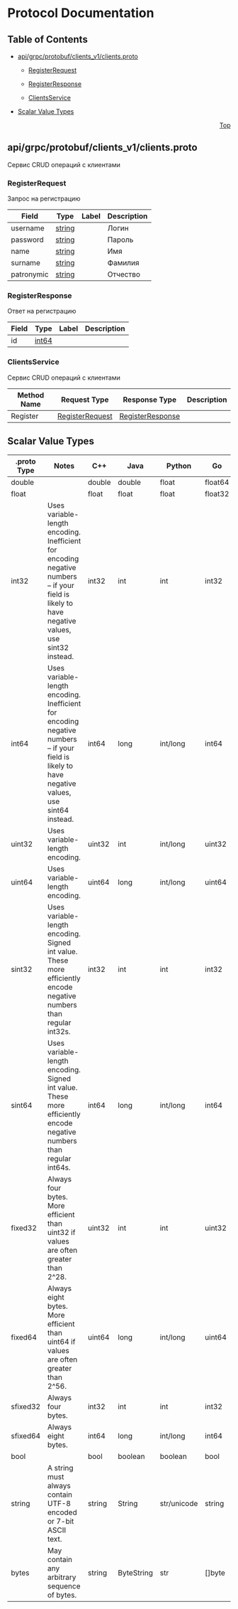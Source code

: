 # Protocol Documentation
<a name="top"></a>

## Table of Contents

- [api/grpc/protobuf/clients_v1/clients.proto](#api_grpc_protobuf_clients_v1_clients-proto)
    - [RegisterRequest](#clients_v1-service-RegisterRequest)
    - [RegisterResponse](#clients_v1-service-RegisterResponse)
  
    - [ClientsService](#clients_v1-service-ClientsService)
  
- [Scalar Value Types](#scalar-value-types)



<a name="api_grpc_protobuf_clients_v1_clients-proto"></a>
<p align="right"><a href="#top">Top</a></p>

## api/grpc/protobuf/clients_v1/clients.proto
Сервис CRUD операций с клиентами


<a name="clients_v1-service-RegisterRequest"></a>

### RegisterRequest
Запрос на регистрацию


| Field | Type | Label | Description |
| ----- | ---- | ----- | ----------- |
| username | [string](#string) |  | Логин |
| password | [string](#string) |  | Пароль |
| name | [string](#string) |  | Имя |
| surname | [string](#string) |  | Фамилия |
| patronymic | [string](#string) |  | Отчество |






<a name="clients_v1-service-RegisterResponse"></a>

### RegisterResponse
Ответ на регистрацию


| Field | Type | Label | Description |
| ----- | ---- | ----- | ----------- |
| id | [int64](#int64) |  |  |





 

 

 


<a name="clients_v1-service-ClientsService"></a>

### ClientsService
Сервис CRUD операций с клиентами

| Method Name | Request Type | Response Type | Description |
| ----------- | ------------ | ------------- | ------------|
| Register | [RegisterRequest](#clients_v1-service-RegisterRequest) | [RegisterResponse](#clients_v1-service-RegisterResponse) |  |

 



## Scalar Value Types

| .proto Type | Notes | C++ | Java | Python | Go | C# | PHP | Ruby |
| ----------- | ----- | --- | ---- | ------ | -- | -- | --- | ---- |
| <a name="double" /> double |  | double | double | float | float64 | double | float | Float |
| <a name="float" /> float |  | float | float | float | float32 | float | float | Float |
| <a name="int32" /> int32 | Uses variable-length encoding. Inefficient for encoding negative numbers – if your field is likely to have negative values, use sint32 instead. | int32 | int | int | int32 | int | integer | Bignum or Fixnum (as required) |
| <a name="int64" /> int64 | Uses variable-length encoding. Inefficient for encoding negative numbers – if your field is likely to have negative values, use sint64 instead. | int64 | long | int/long | int64 | long | integer/string | Bignum |
| <a name="uint32" /> uint32 | Uses variable-length encoding. | uint32 | int | int/long | uint32 | uint | integer | Bignum or Fixnum (as required) |
| <a name="uint64" /> uint64 | Uses variable-length encoding. | uint64 | long | int/long | uint64 | ulong | integer/string | Bignum or Fixnum (as required) |
| <a name="sint32" /> sint32 | Uses variable-length encoding. Signed int value. These more efficiently encode negative numbers than regular int32s. | int32 | int | int | int32 | int | integer | Bignum or Fixnum (as required) |
| <a name="sint64" /> sint64 | Uses variable-length encoding. Signed int value. These more efficiently encode negative numbers than regular int64s. | int64 | long | int/long | int64 | long | integer/string | Bignum |
| <a name="fixed32" /> fixed32 | Always four bytes. More efficient than uint32 if values are often greater than 2^28. | uint32 | int | int | uint32 | uint | integer | Bignum or Fixnum (as required) |
| <a name="fixed64" /> fixed64 | Always eight bytes. More efficient than uint64 if values are often greater than 2^56. | uint64 | long | int/long | uint64 | ulong | integer/string | Bignum |
| <a name="sfixed32" /> sfixed32 | Always four bytes. | int32 | int | int | int32 | int | integer | Bignum or Fixnum (as required) |
| <a name="sfixed64" /> sfixed64 | Always eight bytes. | int64 | long | int/long | int64 | long | integer/string | Bignum |
| <a name="bool" /> bool |  | bool | boolean | boolean | bool | bool | boolean | TrueClass/FalseClass |
| <a name="string" /> string | A string must always contain UTF-8 encoded or 7-bit ASCII text. | string | String | str/unicode | string | string | string | String (UTF-8) |
| <a name="bytes" /> bytes | May contain any arbitrary sequence of bytes. | string | ByteString | str | []byte | ByteString | string | String (ASCII-8BIT) |

